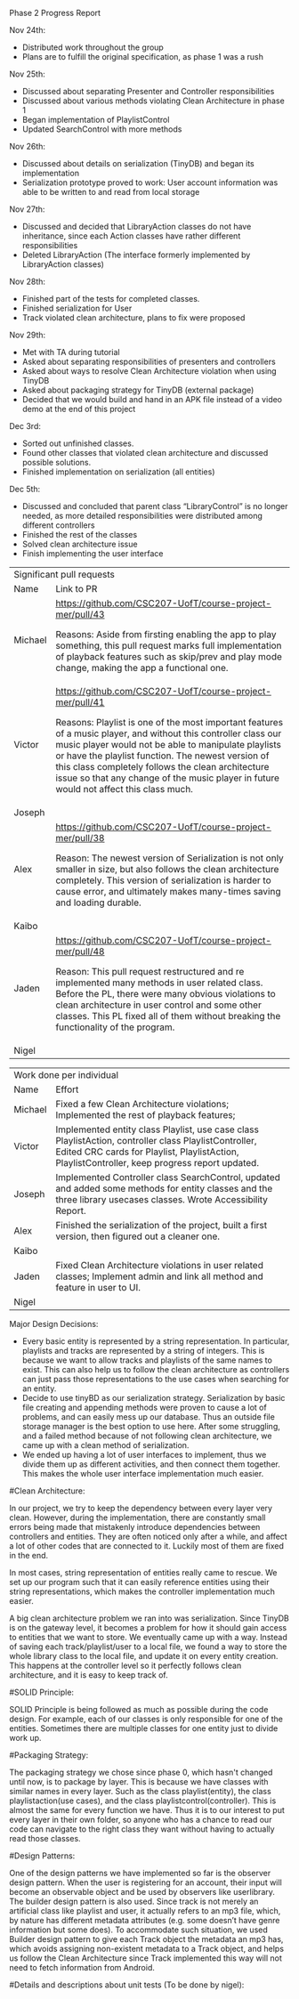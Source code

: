 
Phase 2 Progress Report

Nov 24th:



* Distributed work throughout the group
* Plans are to fulfill the original specification, as phase 1 was a rush

Nov 25th:



* Discussed about separating Presenter and Controller responsibilities
* Discussed about various methods violating Clean Architecture in phase 1
* Began implementation of PlaylistControl
* Updated SearchControl with more methods

Nov 26th:



* Discussed about details on serialization (TinyDB) and began its implementation
* Serialization prototype proved to work: User account information was able to be written to and read from local storage

Nov 27th:



* Discussed and decided that LibraryAction classes do not have inheritance, since each Action classes have rather different responsibilities
* Deleted LibraryAction (The interface formerly implemented by LibraryAction classes)

Nov 28th:



* Finished part of the tests for completed classes.
* Finished serialization for User
* Track violated clean architecture, plans to fix were proposed

Nov 29th:



* Met with TA during tutorial
* Asked about separating responsibilities of presenters and controllers
* Asked about ways to resolve Clean Architecture violation when using TinyDB
* Asked about packaging strategy for TinyDB (external package)
* Decided that we would build and hand in an APK file instead of a video demo at the end of this project

Dec 3rd:



* Sorted out unfinished classes.
* Found other classes that violated clean architecture and discussed possible solutions.
* Finished implementation on serialization (all entities)

Dec 5th:



* Discussed and concluded that parent class “LibraryControl” is no longer needed, as more detailed responsibilities were distributed among different controllers
* Finished the rest of the classes
* Solved clean architecture issue
* Finish implementing the user interface

<table>
  <tr>
   <td colspan="2" >
Significant pull requests
   </td>
  </tr>
  <tr>
   <td>Name
   </td>
   <td>Link to PR
   </td>
  </tr>
  <tr>
   <td>Michael
   </td>
   <td><a href="https://github.com/CSC207-UofT/course-project-mer/pull/43">https://github.com/CSC207-UofT/course-project-mer/pull/43</a>
<p>
Reasons: Aside from firsting enabling the app to play something, this pull request marks full implementation of playback features such as skip/prev and play mode change, making the app a functional one.
   </td>
  </tr>
  <tr>
   <td>Victor
   </td>
   <td><a href="https://github.com/CSC207-UofT/course-project-mer/pull/41">https://github.com/CSC207-UofT/course-project-mer/pull/41</a>
<p>
Reasons: Playlist is one of the most important features of a music player, and without this controller class our music player would not be able to manipulate playlists or have the playlist function. The newest version of this class completely follows the clean architecture issue so that any change of the music player in future would not affect this class much.
   </td>
  </tr>
  <tr>
   <td>Joseph
   </td>
   <td>
   </td>
  </tr>
  <tr>
   <td>Alex
   </td>
   <td><a href="https://github.com/CSC207-UofT/course-project-mer/pull/38">https://github.com/CSC207-UofT/course-project-mer/pull/38</a>
<p>
Reason: The newest version of Serialization is not only smaller in size, but also follows the clean architecture completely. This version of serialization is harder to cause error, and ultimately makes many-times saving and loading durable.
   </td>
  </tr>
  <tr>
   <td>Kaibo
   </td>
   <td>
   </td>
  </tr>
  <tr>
   <td>Jaden
   </td>
   <td><a href="https://github.com/CSC207-UofT/course-project-mer/pull/48">https://github.com/CSC207-UofT/course-project-mer/pull/48</a>
<p>
Reason: This pull request restructured and re implemented many methods in user related class. Before the PL, there were many obvious violations to clean architecture in user control and some other classes. This PL fixed all of them without breaking the functionality of the program.
   </td>
  </tr>
  <tr>
   <td>Nigel
   </td>
   <td>
   </td>
  </tr>
</table>



<table>
  <tr>
   <td colspan="2" >Work done per individual
   </td>
  </tr>
  <tr>
   <td>Name
   </td>
   <td>Effort
   </td>
  </tr>
  <tr>
   <td>Michael
   </td>
   <td>Fixed a few Clean Architecture violations; Implemented the rest of playback features; 
   </td>
  </tr>
  <tr>
   <td>Victor
   </td>
   <td>Implemented entity class Playlist, use case class PlaylistAction, controller class PlaylistController, Edited CRC cards for Playlist, PlaylistAction, PlaylistController, keep progress report updated.
   </td>
  </tr>
  <tr>
   <td>Joseph
   </td>
   <td>Implemented Controller class SearchControl, updated and added some methods for entity classes and the three library usecases classes. Wrote Accessibility Report.
   </td>
  </tr>
  <tr>
   <td>Alex
   </td>
   <td>Finished the serialization of the project, built a first version, then figured out a cleaner one.
   </td>
  </tr>
  <tr>
   <td>Kaibo
   </td>
   <td>
   </td>
  </tr>
  <tr>
   <td>Jaden
   </td>
   <td>Fixed Clean Architecture violations in user related classes; Implement admin and link all method and feature in user to UI.
   </td>
  </tr>
  <tr>
   <td>Nigel
   </td>
   <td>
   </td>
  </tr>
</table>


Major Design Decisions:



* Every basic entity is represented by a string representation. In particular, playlists and tracks are represented by a string of integers. This is because we want to allow tracks and playlists of the same names to exist. This can also help us to follow the clean architecture as controllers can just pass those representations to the use cases when searching for an entity.
* Decide to use tinyBD as our serialization strategy. Serialization by basic file creating and appending methods were proven to cause a lot of problems, and can easily mess up our database. Thus an outside file storage manager is the best option to use here. After some struggling, and a failed method because of not following clean architecture, we came up with a clean method of serialization. 
* We ended up having a lot of user interfaces to implement, thus we divide them up as different activities, and then connect them together. This makes the whole user interface implementation much easier.

#Clean Architecture: 

In our project, we try to keep the dependency between every layer very clean. However, during the implementation, there are constantly small errors being made that mistakenly introduce dependencies between controllers and entities. They are often noticed only after a while, and affect a lot of other codes that are connected to it. Luckily most of them are fixed in the end.

In most cases, string representation of entities really came to rescue. We set up our program such that it can easily reference entities using their string representations, which makes the controller implementation much easier.

A big clean architecture problem we ran into was serialization. Since TinyDB is on the gateway level, it becomes a problem for how it should gain access to entities that we want to store. We eventually came up with a way. Instead of saving each track/playlist/user to a local file, we found a way to store the whole library class to the local file, and update it on every entity creation. This happens at the controller level so it perfectly follows clean architecture, and it is easy to keep track of.

#SOLID Principle:

SOLID Principle is being followed as much as possible during the code design. For example, each of our classes is only responsible for one of the entities. Sometimes there are multiple classes for one entity just to divide work up. 

#Packaging Strategy:

The packaging strategy we chose since phase 0, which hasn't changed until now, is to package by layer. This is because we have classes with similar names in every layer. Such as the class playlist(entity), the class playlistaction(use cases), and the class playlistcontrol(controller). This is almost the same for every function we have. Thus it is to our interest to put every layer in their own folder, so anyone who has a chance to read our code can navigate to the right class they want without having to actually read those classes.

#Design Patterns:

One of the design patterns we have implemented so far is the observer design pattern. When the user is registering for an account, their input will become an observable object and be used by observers like userlibrary.  The builder design pattern is also used. Since track is not merely an artificial class like playlist and user, it actually refers to an mp3 file, which, by nature has different metadata attributes (e.g. some doesn’t have genre information but some does). To accommodate such situation, we used Builder design pattern to give each Track object the metadata an mp3 has, which avoids assigning non-existent metadata to a Track object, and helps us follow the Clean Architecture since Track implemented this way will not need to fetch information from Android.

#Details and descriptions about unit tests (To be done by nigel):
